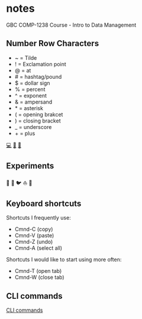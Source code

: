 # notes
GBC COMP-1238 Course - Intro to Data Management
## Number Row Characters
* ~ = Tilde
* ! = Exclamation point
* @ = at
* \# = hashtag/pound
* $ = dollar sign
* % = percent
* ^ = exponent
* & = ampersand
* \* = asterisk
* ( = opening brakcet
* ) = closing bracket
* _ = underscore
* \+ = plus

[💻](https://pages.github.com/)
[📖](https://www.georgebrown.ca/)
[📝](https://app.atklass.com/)

## Experiments

🍁
🔴
🐦
⛵️
🦖

## Keyboard shortcuts
Shortcuts I frequently use: 
- Cmnd-C (copy)
- Cmnd-V (paste)
- Cmnd-Z (undo)
- Cmnd-A (select all)

Shortcuts I would like to start using more often: 

- Cmnd-T (open tab)
- Cmnd-W (close tab)

## CLI commands

[CLI commands](docs/cli.md.)